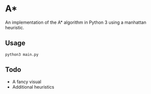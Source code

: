 # **A***
An implementation of the A* algorithm in Python 3 using a manhattan heuristic.

## **Usage**
```
python3 main.py
```

## **Todo**
* A fancy visual
* Additional heuristics

